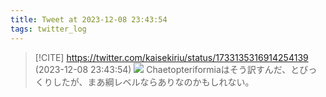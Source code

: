 ```yaml
---
title: Tweet at 2023-12-08 23:43:54
tags: twitter_log
---
```


> [!CITE] https://twitter.com/kaisekiriu/status/1733135316914254139 (2023-12-08 23:43:54)
> ![](https://twitter.com/kaisekiriu/status/1733135316914254139)
> Chaetopteriformiaはそう訳すんだ、とびっくりしたが、まあ綱レベルならありなのかもしれない。
